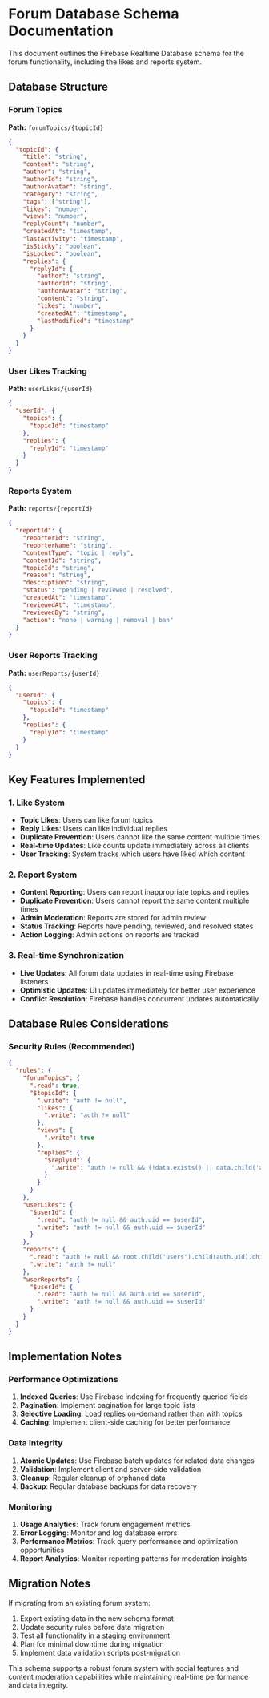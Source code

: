 # Forum Database Schema Documentation

This document outlines the Firebase Realtime Database schema for the forum functionality, including the likes and reports system.

## Database Structure

### Forum Topics
**Path:** `forumTopics/{topicId}`

```json
{
  "topicId": {
    "title": "string",
    "content": "string",
    "author": "string",
    "authorId": "string",
    "authorAvatar": "string",
    "category": "string",
    "tags": ["string"],
    "likes": "number",
    "views": "number",
    "replyCount": "number",
    "createdAt": "timestamp",
    "lastActivity": "timestamp",
    "isSticky": "boolean",
    "isLocked": "boolean",
    "replies": {
      "replyId": {
        "author": "string",
        "authorId": "string",
        "authorAvatar": "string",
        "content": "string",
        "likes": "number",
        "createdAt": "timestamp",
        "lastModified": "timestamp"
      }
    }
  }
}
```

### User Likes Tracking
**Path:** `userLikes/{userId}`

```json
{
  "userId": {
    "topics": {
      "topicId": "timestamp"
    },
    "replies": {
      "replyId": "timestamp"
    }
  }
}
```

### Reports System
**Path:** `reports/{reportId}`

```json
{
  "reportId": {
    "reporterId": "string",
    "reporterName": "string",
    "contentType": "topic | reply",
    "contentId": "string",
    "topicId": "string",
    "reason": "string",
    "description": "string",
    "status": "pending | reviewed | resolved",
    "createdAt": "timestamp",
    "reviewedAt": "timestamp",
    "reviewedBy": "string",
    "action": "none | warning | removal | ban"
  }
}
```

### User Reports Tracking
**Path:** `userReports/{userId}`

```json
{
  "userId": {
    "topics": {
      "topicId": "timestamp"
    },
    "replies": {
      "replyId": "timestamp"
    }
  }
}
```

## Key Features Implemented

### 1. Like System
- **Topic Likes**: Users can like forum topics
- **Reply Likes**: Users can like individual replies
- **Duplicate Prevention**: Users cannot like the same content multiple times
- **Real-time Updates**: Like counts update immediately across all clients
- **User Tracking**: System tracks which users have liked which content

### 2. Report System
- **Content Reporting**: Users can report inappropriate topics and replies
- **Duplicate Prevention**: Users cannot report the same content multiple times
- **Admin Moderation**: Reports are stored for admin review
- **Status Tracking**: Reports have pending, reviewed, and resolved states
- **Action Logging**: Admin actions on reports are tracked

### 3. Real-time Synchronization
- **Live Updates**: All forum data updates in real-time using Firebase listeners
- **Optimistic Updates**: UI updates immediately for better user experience
- **Conflict Resolution**: Firebase handles concurrent updates automatically

## Database Rules Considerations

### Security Rules (Recommended)
```json
{
  "rules": {
    "forumTopics": {
      ".read": true,
      "$topicId": {
        ".write": "auth != null",
        "likes": {
          ".write": "auth != null"
        },
        "views": {
          ".write": true
        },
        "replies": {
          "$replyId": {
            ".write": "auth != null && (!data.exists() || data.child('authorId').val() == auth.uid)"
          }
        }
      }
    },
    "userLikes": {
      "$userId": {
        ".read": "auth != null && auth.uid == $userId",
        ".write": "auth != null && auth.uid == $userId"
      }
    },
    "reports": {
      ".read": "auth != null && root.child('users').child(auth.uid).child('role').val() == 'admin'",
      ".write": "auth != null"
    },
    "userReports": {
      "$userId": {
        ".read": "auth != null && auth.uid == $userId",
        ".write": "auth != null && auth.uid == $userId"
      }
    }
  }
}
```

## Implementation Notes

### Performance Optimizations
1. **Indexed Queries**: Use Firebase indexing for frequently queried fields
2. **Pagination**: Implement pagination for large topic lists
3. **Selective Loading**: Load replies on-demand rather than with topics
4. **Caching**: Implement client-side caching for better performance

### Data Integrity
1. **Atomic Updates**: Use Firebase batch updates for related data changes
2. **Validation**: Implement client and server-side validation
3. **Cleanup**: Regular cleanup of orphaned data
4. **Backup**: Regular database backups for data recovery

### Monitoring
1. **Usage Analytics**: Track forum engagement metrics
2. **Error Logging**: Monitor and log database errors
3. **Performance Metrics**: Track query performance and optimization opportunities
4. **Report Analytics**: Monitor reporting patterns for moderation insights

## Migration Notes

If migrating from an existing forum system:
1. Export existing data in the new schema format
2. Update security rules before data migration
3. Test all functionality in a staging environment
4. Plan for minimal downtime during migration
5. Implement data validation scripts post-migration

This schema supports a robust forum system with social features and content moderation capabilities while maintaining real-time performance and data integrity.